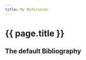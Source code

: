 ```yaml
---
title: My References
---
```


{{ page.title }}
================

The default Bibliography
------------------------


